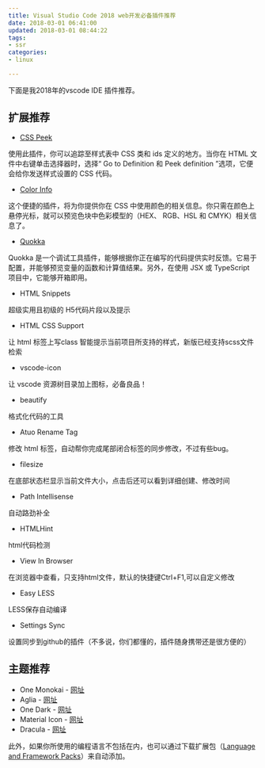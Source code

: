 ```yaml
---
title: Visual Studio Code 2018 web开发必备插件推荐
date: 2018-03-01 06:41:00
updated: 2018-03-01 08:44:22
tags: 
- ssr
categories: 
- linux

---
```

下面是我2018年的vscode IDE 插件推荐。

## 扩展推荐

- [CSS Peek](https://marketplace.visualstudio.com/items?itemName=pranaygp.vscode-css-peek)

使用此插件，你可以追踪至样式表中 CSS 类和 ids 定义的地方。当你在 HTML 文件中右键单击选择器时，选择“ Go to Definition 和 Peek definition ”选项，它便会给你发送样式设置的 CSS 代码。

- [Color Info](https://marketplace.visualstudio.com/items?itemName=bierner.color-info)


<!--more-->


这个便捷的插件，将为你提供你在 CSS 中使用颜色的相关信息。你只需在颜色上悬停光标，就可以预览色块中色彩模型的（HEX、 RGB、HSL 和 CMYK）相关信息了。

- [Quokka](https://quokkajs.com/)

Quokka 是一个调试工具插件，能够根据你正在编写的代码提供实时反馈。它易于配置，并能够预览变量的函数和计算值结果。另外，在使用 JSX 或 TypeScript 项目中，它能够开箱即用。

- HTML Snippets

超级实用且初级的 H5代码片段以及提示

- HTML CSS Support

让 html 标签上写class 智能提示当前项目所支持的样式，新版已经支持scss文件检索

- vscode-icon

让 vscode 资源树目录加上图标，必备良品！

- beautify

格式化代码的工具

- Atuo Rename Tag

修改 html 标签，自动帮你完成尾部闭合标签的同步修改，不过有些bug。

- filesize

在底部状态栏显示当前文件大小，点击后还可以看到详细创建、修改时间

- Path Intellisense

自动路劲补全

- HTMLHint

html代码检测

- View In Browser

在浏览器中查看，只支持html文件，默认的快捷键Ctrl+F1,可以自定义修改

- Easy LESS

LESS保存自动编译

- Settings Sync

设置同步到github的插件（不多说，你们都懂的，插件随身携带还是很方便的）

## 主题推荐

- One Monokai - [网址](https://marketplace.visualstudio.com/items?itemName=azemoh.one-monokai)
- Aglia - [网址](https://marketplace.visualstudio.com/items?itemName=whtsky.agila-theme)
- One Dark - [网址](https://marketplace.visualstudio.com/items?itemName=azemoh.theme-onedark)
- Material Icon - [网址](https://marketplace.visualstudio.com/items?itemName=PKief.material-icon-theme)
- Dracula - [网址](https://draculatheme.com/visual-studio-code/)

此外，如果你所使用的编程语言不包括在内，也可以通过下载扩展包（[Language and Framework Packs](https://marketplace.visualstudio.com/search?target=VSCode&category=Languages&sortBy=Downloads)）来自动添加。 